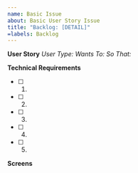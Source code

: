 ```yaml
---
name: Basic Issue
about: Basic User Story Issue
title: "Backlog: [DETAIL]"
=labels: Backlog
---
```


**User Story**
_User Type:_
_Wants To:_
_So That:_

**Technical Requirements**
- [ ] 1.
- [ ] 2.
- [ ] 3.
- [ ] 4.
- [ ] 5.

**Screens**

